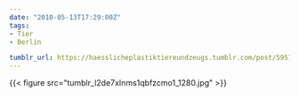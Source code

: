 ```yaml
---
date: "2010-05-13T17:29:00Z"
tags:
- Tier
- Berlin

tumblr_url: https://haesslicheplastiktiereundzeugs.tumblr.com/post/595740467
---
```

{{< figure src="tumblr_l2de7xInms1qbfzcmo1_1280.jpg" >}}
